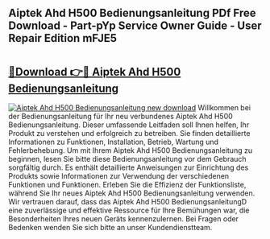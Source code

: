 ## Aiptek Ahd H500 Bedienungsanleitung PDf Free Download - Part-pYp Service Owner Guide - User Repair Edition mFJE5

# <h2><a href="http://df1rz5.blite.top/?on=Aiptek+Ahd+H500+Bedienungsanleitung">🔗Download 👉🔴 Aiptek Ahd H500 Bedienungsanleitung</a></h2>

[![Aiptek Ahd H500 Bedienungsanleitung new download](https://i.imgur.com/lujVjoI.png)](http://df1rz5.blite.top/?on=Aiptek+Ahd+H500+Bedienungsanleitung)
Willkommen bei der Bedienungsanleitung für Ihr neu verbundenes Aiptek Ahd H500 Bedienungsanleitung. Dieser umfassende Leitfaden soll Ihnen helfen, Ihr Produkt zu verstehen und erfolgreich zu betreiben. Sie finden detaillierte Informationen zu Funktionen, Installation, Betrieb, Wartung und Fehlerbehebung. Um mit Ihrem Aiptek Ahd H500 Bedienungsanleitung zu beginnen, lesen Sie bitte diese Bedienungsanleitung vor dem Gebrauch sorgfältig durch. Es enthält detaillierte Anweisungen zur Einrichtung des Produkts sowie Informationen zur Verwendung der verschiedenen Funktionen und Funktionen. Erleben Sie die Effizienz der Funktionsliste, während Sie Ihr neues Aiptek Ahd H500 Bedienungsanleitung verwenden. Wir vertrauen darauf, dass das Aiptek Ahd H500 BedienungsanleitungD eine zuverlässige und effektive Ressource für Ihre Bemühungen war, die Besonderheiten Ihres neuen Geräts kennenzulernen. Bei Fragen oder Bedenken wenden Sie sich bitte an unser Kundendienstteam.
